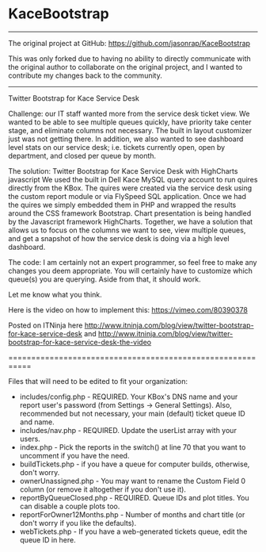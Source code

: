 KaceBootstrap
=============

-------------------------------------------------------------------------
The original project at GitHub: https://github.com/jasonrap/KaceBootstrap

This was only forked due to having no ability to directly communicate with the original author to collaborate on the original project, and I wanted to contribute my changes back to the community.

-------------------------------------------------------------------------


Twitter Bootstrap for Kace Service Desk

Challenge: our IT staff wanted more from the service desk ticket view.  We wanted to be able to see multiple queues quickly, have priority take center stage, and eliminate columns not necessary.   The built in layout customizer just was not getting there.  In addition, we also wanted to see dashboard level stats on our service desk; i.e. tickets currently open, open by department, and closed per queue by month.   

The solution: Twitter Bootstrap for Kace Service Desk with HighCharts javascript
We used the built in Dell Kace MySQL query account to run quires directly from the KBox.  The quires were created via the service desk using the custom report module or via FlySpeed SQL application.  Once we had the quires we simply embedded them in PHP and wrapped the results around the CSS framework Bootstrap. Chart presentation is being handled by the Javascript framework HighCharts.  Together, we have a solution that allows us to focus on the columns we want to see, view multiple queues, and get a snapshot of how the service desk is doing via a high level dashboard.  

The code: I am certainly not an expert programmer, so feel free to make any changes you deem appropriate.  You will certainly have to customize which queue(s) you are querying.  Aside from that, it should work.  

Let me know what you think.  

Here is the video on how to implement this: https://vimeo.com/80390378

Posted on ITNinja here http://www.itninja.com/blog/view/twitter-bootstrap-for-kace-service-desk and http://www.itninja.com/blog/view/twitter-bootstrap-for-kace-service-desk-the-video


===========================================================

Files that will need to be edited to fit your organization:

* includes/config.php - REQUIRED. Your KBox's DNS name and your report user's password (from Settings -> General Settings). Also, recommended but not necessary, your main (default) ticket queue ID and name.
* includes/nav.php - REQUIRED. Update the userList array with your users.
* index.php - Pick the reports in the switch() at line 70 that you want to uncomment if you have the need.
* buildTickets.php - if you have a queue for computer builds, otherwise, don't worry.
* ownerUnassigned.php - You may want to rename the Custom Field 0 column (or remove it altogether if you don't use it).
* reportByQueueClosed.php - REQUIRED. Queue IDs and plot titles. You can disable a couple plots too.
* reportForOwner12Months.php - Number of months and chart title (or don't worry if you like the defaults).
* webTickets.php - If you have a web-generated tickets queue, edit the queue ID in here.

